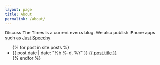 ```yaml
---
layout: page
title: About
permalink: /about/
---
```


Discuss The Times is a current events blog. We also publish iPhone apps such as <a href="{{ site.baseurl }}/justspeechy/">Just Speechy</a> 

 <ul class="posts">
    {% for post in site.posts %}
      <li>
        <span class="post-date">{{ post.date | date: "%b %-d, %Y" }}</span>
        <a class="post-link" href="{{ post.url | prepend: site.baseurl }}">{{ post.title }}</a>
      </li>
    {% endfor %}
  </ul>